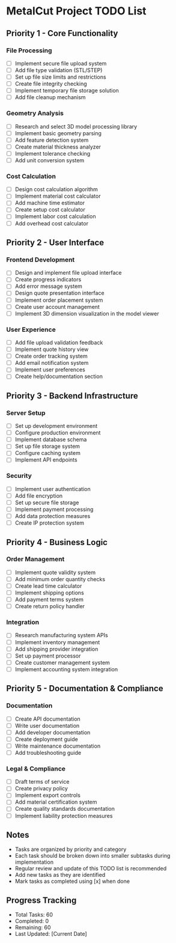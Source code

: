 # MetalCut Project TODO List

## Priority 1 - Core Functionality
### File Processing
- [ ] Implement secure file upload system
- [ ] Add file type validation (STL/STEP)
- [ ] Set up file size limits and restrictions
- [ ] Create file integrity checking
- [ ] Implement temporary file storage solution
- [ ] Add file cleanup mechanism

### Geometry Analysis
- [ ] Research and select 3D model processing library
- [ ] Implement basic geometry parsing
- [ ] Add feature detection system
- [ ] Create material thickness analyzer
- [ ] Implement tolerance checking
- [ ] Add unit conversion system

### Cost Calculation
- [ ] Design cost calculation algorithm
- [ ] Implement material cost calculator
- [ ] Add machine time estimator
- [ ] Create setup cost calculator
- [ ] Implement labor cost calculation
- [ ] Add overhead cost calculator

## Priority 2 - User Interface
### Frontend Development
- [ ] Design and implement file upload interface
- [ ] Create progress indicators
- [ ] Add error message system
- [ ] Design quote presentation interface
- [ ] Implement order placement system
- [ ] Create user account management
- [ ] Implement 3D dimension visualization in the model viewer

### User Experience
- [ ] Add file upload validation feedback
- [ ] Implement quote history view
- [ ] Create order tracking system
- [ ] Add email notification system
- [ ] Implement user preferences
- [ ] Create help/documentation section

## Priority 3 - Backend Infrastructure
### Server Setup
- [ ] Set up development environment
- [ ] Configure production environment
- [ ] Implement database schema
- [ ] Set up file storage system
- [ ] Configure caching system
- [ ] Implement API endpoints

### Security
- [ ] Implement user authentication
- [ ] Add file encryption
- [ ] Set up secure file storage
- [ ] Implement payment processing
- [ ] Add data protection measures
- [ ] Create IP protection system

## Priority 4 - Business Logic
### Order Management
- [ ] Implement quote validity system
- [ ] Add minimum order quantity checks
- [ ] Create lead time calculator
- [ ] Implement shipping options
- [ ] Add payment terms system
- [ ] Create return policy handler

### Integration
- [ ] Research manufacturing system APIs
- [ ] Implement inventory management
- [ ] Add shipping provider integration
- [ ] Set up payment processor
- [ ] Create customer management system
- [ ] Implement accounting system integration

## Priority 5 - Documentation & Compliance
### Documentation
- [ ] Create API documentation
- [ ] Write user documentation
- [ ] Add developer documentation
- [ ] Create deployment guide
- [ ] Write maintenance documentation
- [ ] Add troubleshooting guide

### Legal & Compliance
- [ ] Draft terms of service
- [ ] Create privacy policy
- [ ] Implement export controls
- [ ] Add material certification system
- [ ] Create quality standards documentation
- [ ] Implement liability protection measures

## Notes
- Tasks are organized by priority and category
- Each task should be broken down into smaller subtasks during implementation
- Regular review and update of this TODO list is recommended
- Add new tasks as they are identified
- Mark tasks as completed using [x] when done

## Progress Tracking
- Total Tasks: 60
- Completed: 0
- Remaining: 60
- Last Updated: [Current Date] 